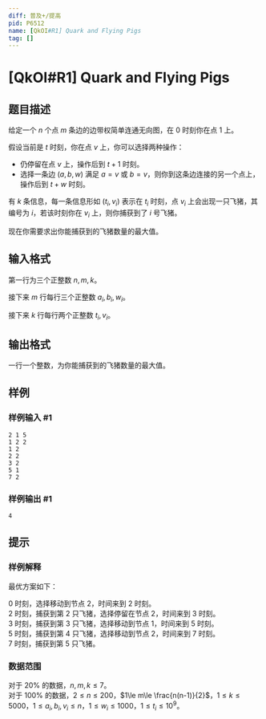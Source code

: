 ```yaml
---
diff: 普及+/提高
pid: P6512
name: [QkOI#R1] Quark and Flying Pigs
tag: []
---
```

# [QkOI#R1] Quark and Flying Pigs
## 题目描述

给定一个 $n$ 个点 $m$ 条边的边带权简单连通无向图，在 $0$ 时刻你在点 $1$ 上。

假设当前是 $t$ 时刻，你在点 $v$ 上，你可以选择两种操作：

- 仍停留在点 $v$ 上，操作后到 $t+1$ 时刻。
- 选择一条边 $(a,b,w)$ 满足 $a=v$ 或 $b=v$，则你到这条边连接的另一个点上，操作后到 $t+w$ 时刻。

有 $k$ 条信息，每一条信息形如 $(t_i,v_i)$ 表示在 $t_i$ 时刻，点 $v_i$ 上会出现一只飞猪，其编号为 $i$，若该时刻你在 $v_i$ 上，则你捕获到了 $i$ 号飞猪。

现在你需要求出你能捕获到的飞猪数量的最大值。


## 输入格式

第一行为三个正整数 $n,m,k$。

接下来 $m$ 行每行三个正整数 $a_i,b_i,w_i$。

接下来 $k$ 行每行两个正整数 $t_i,v_i$。
## 输出格式

一行一个整数，为你能捕获到的飞猪数量的最大值。
## 样例

### 样例输入 #1
```
2 1 5
1 2 2
1 2
2 2
3 2
5 1
7 2

```
### 样例输出 #1
```
4
```
## 提示

### 样例解释

最优方案如下：

$0$ 时刻，选择移动到节点 $2$，时间来到 $2$ 时刻。  
$2$ 时刻，捕获到第 $2$ 只飞猪，选择停留在节点 $2$，时间来到 $3$ 时刻。  
$3$ 时刻，捕获到第 $3$ 只飞猪，选择移动到节点 $1$，时间来到 $5$ 时刻。  
$5$ 时刻，捕获到第 $4$ 只飞猪，选择移动到节点 $2$，时间来到 $7$ 时刻。  
$7$ 时刻，捕获到第 $5$ 只飞猪。

### 数据范围

对于 $20\%$ 的数据，$n,m,k\le 7$。  
对于 $100\%$ 的数据，$2\le n\le 200$，$1\le m\le \frac{n(n-1)}{2}$，$1\le k\le 5000$，$1\le a_i,b_i,v_i\le n$，$1\le w_i\le 1000$，$1\le t_i\le 10^9$。
